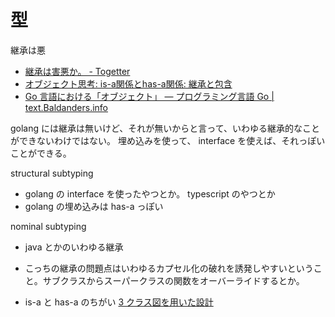 # 型
継承は悪

- [継承は害悪か。 - Togetter](https://togetter.com/li/86313)
- [オブジェクト思考: is-a関係とhas-a関係: 継承と包含](https://think-on-object.blogspot.com/2011/11/is-ahas-is-ahas-top-is-a-is-b.html)
- [Go 言語における「オブジェクト」 — プログラミング言語 Go | text.Baldanders.info](https://text.baldanders.info/golang/object-oriented-programming/#fnref:11)

golang には継承は無いけど、それが無いからと言って、いわゆる継承的なことができないわけではない。
埋め込みを使って、 interface を使えば、それっぽいことができる。

structural subtyping
- golang の interface を使ったやつとか。 typescript のやつとか
- golang の埋め込みは has-a っぽい

nominal subtyping
- java とかのいわゆる継承
- こっちの継承の問題点はいわゆるカプセル化の破れを誘発しやすいということ。サブクラスからスーパークラスの関数をオーバーライドするとか。

- is-a と has-a のちがい [3 クラス図を用いた設計](https://www.hakodate-ct.ac.jp/~tokai/tokai/doc2009/proen/cpp-3.html)
